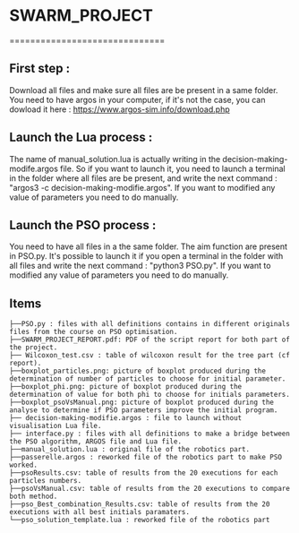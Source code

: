 # SWARM_PROJECT
==============================

First step :
-------------
Download all files and make sure all files are be present in a same folder. You need to have argos in your computer, if it's not the case, you can dowload it here : https://www.argos-sim.info/download.php


Launch the Lua process :
-------------
The name of manual_solution.lua is actually writing in the decision-making-modife.argos file. So if you want to launch it, you need to launch a terminal in the folder where all files are be present, and write the next command : "argos3 -c decision-making-modifie.argos". If you want to modified any value of parameters you need to do manually.


Launch the PSO process :
-------------
You need to have all files in a the same folder. The aim function are present in PSO.py. It's possible to launch it if you open a terminal in the folder with all files and write the next command : "python3 PSO.py". If you want to modified any value of parameters you need to do manually.


Items
------------
~~~~
├──PSO.py : files with all definitions contains in different originals files from the course on PSO optimisation.
├──SWARM_PROJECT_REPORT.pdf: PDF of the script report for both part of the project.
├── Wilcoxon_test.csv : table of wilcoxon result for the tree part (cf report).
├──boxplot_particles.png: picture of boxplot produced during the determination of number of particles to choose for initial parameter.
├──boxplot_phi.png: picture of boxplot produced during the determination of value for both phi to choose for initials parameters.
├──boxplot_psoVsManual.png: picture of boxplot produced during the analyse to determine if PSO parameters improve the initial program.
├── decision-making-modifie.argos : file to launch without visualisation Lua file.
├── interface.py : files with all definitions to make a bridge between the PSO algorithm, ARGOS file and Lua file. 
├──manual_solution.lua : original file of the robotics part.
├──passerelle.argos : reworked file of the robotics part to make PSO worked.
├──psoResults.csv: table of results from the 20 executions for each particles numbers.
├──psoVsManual.csv: table of results from the 20 executions to compare both method.
├──pso_Best_combination_Results.csv: table of results from the 20 executions with all best initials paramaters.
└──pso_solution_template.lua : reworked file of the robotics part
